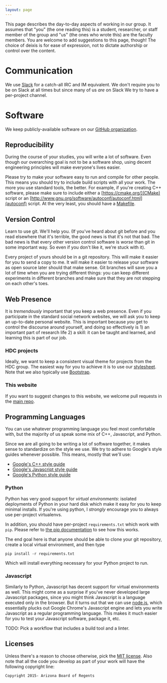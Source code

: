 ```yaml
---
layout: page
---
```


This page describes the day-to-day aspects of working in our
group. It assumes that "you" (the one reading this) is a student, researcher,
or staff member of the group and "us" (the ones who wrote this) are
the faculty members. You are welcome to add suggestions to this page,
though! The choice of deixis is for ease of expression, not to dictate
authorship or control over the content.

# Communication

We use [Slack](https://hdcarizona.slack.com/) for a
catch-all IRC and IM equivalent. We don't require you to be on Slack
at all times but since many of us *are* on Slack We try to have a per-project channel. 

# Software

We keep publicly-available software on our
[GitHub organization](http://github.com/hdc-arizona).

## Reproducibility

During the course of your studies, you will write a lot of
software. Even though our overarching goal is not to be a software
shop, using decent engineering principles will make everyone's lives
easier.

Please try to make your software easy to run and compile for other
people. This means you should try to include build scripts with all
your work. The more you use standard tools, the better. For example,
if you're creating C++ software, please make sure to include either a
[https://cmake.org/](CMake) script or an
[http://www.gnu.org/software/autoconf/autoconf.html](autoconf)
script. At the very least, you should have a
[Makefile](https://www.gnu.org/software/make/).

## Version Control

Learn to use git. We'll help you. (If you've heard about git before
and you read elsewhere that it's terrible, the good news is that it's
not that bad. The bad news is that every other version control
software is *worse* than git in some important way. So even if you
don't like it, we're stuck with it).

Every project of yours should be in a git repository. This will make
it easier for you to send a copy to me. It will make it easier to
release your software as open source later should that make sense. Git
branches will save you a lot of time when you are trying different
things: you can keep different experiments in different branches and
make sure that they are not stepping on each other's toes.

## Web Presence

It is *tremendously* important that you keep a web presence. Even if
you participate in the standard social network websites, we will ask you
to keep an up-to-date personal website. This is important because
*you* get to control the discourse around yourself, and doing so
effectively is 1) an important part of research life 2) a skill: it
can be taught and learned, and learning this is part of our job.

### HDC projects

Ideally, we want to keep a consistent visual theme for projects from
the HDC group. The easiest way for you to achieve it is to use our
[stylesheet](/css/main.css). Note that we also typically use
[Bootstrap](https://getbootstrap.com).

### This website

If you want to suggest changes to this website, we welcome pull
requests in the [main repo](https://github.com/hdc-arizona/hdc-website/).

## Programming Languages

You can use whatever programming language you feel most comfortable
with, but the majority of us speak some mix of C++, Javascript, and
Python.

Since we are all going to be writing a lot of software together, it
makes sense to standardize on the style we use. We try to adhere to
Google's style guides whenever possible. This means, mostly that we'll use:

* [Google's C++ style guide](https://google.github.io/styleguide/cppguide.html)
* [Google's Javascript style guide](https://google.github.io/styleguide/javascriptguide.xml)
* [Google's Python style guide](https://google.github.io/styleguide/pyguide.html)

### Python

Python has very good support for *virtual environments*: isolated
deployments of Python in your hard disk which make it easy for you to
keep minimal installs. If you're using python, I *strongly* encourage
you to always use per-project virtualenvs.

In addition, you should have per-project `requirements.txt` which work
with `pip`. Please refer to [the pip documentation](http://pip.readthedocs.org/en/stable/reference/pip_install/#requirements-file-format) to see how this works.

The end goal here is that anyone should be able to clone your git
repository, create a local virtual environment, and then type

    pip install -r requirements.txt
	
Which will install everything necessary for your Python project to
run.

### Javascript

Similarly to Python, Javascript has decent support for virtual
environments as well. This might come as a surprise if you've never
developed large Javascript packages, since you might think Javascript
is a language executed only in the browser. But it turns out that we
can use [node.js](https://nodejs.org/en/), which essentially plucks
out Google Chrome's Javascript engine and lets you write Javascript as
a regular programming language. This makes it much easier for you to
test your Javascript software, package it, etc.

TODO: Pick a workflow that includes a build tool and a linter.

## Licenses

Unless there's a reason to choose otherwise, pick the
[MIT license](http://choosealicense.com/licenses/mit).  Also note that
all the code you develop as part of your work will have the following
copyright line:

`Copyright 2015- Arizona Board of Regents`

